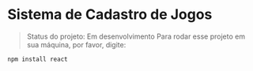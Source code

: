 <h1>Sistema de Cadastro de Jogos</h1>

>Status do projeto: Em desenvolvimento 
Para rodar esse projeto em sua máquina, por favor, digite:
```
npm install react 
```
